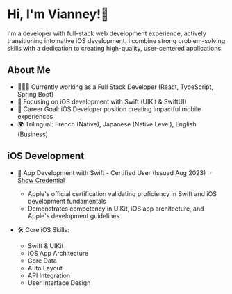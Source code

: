 # Hi, I'm Vianney!👋

I'm a developer with full-stack web development experience, actively transitioning into native iOS development. I combine strong problem-solving skills with a dedication to creating high-quality, user-centered applications.

## About Me
- 👨🏻‍💻 Currently working as a Full Stack Developer (React, TypeScript, Spring Boot)
- 🌱 Focusing on iOS development with Swift (UIKit & SwiftUI)
- 🎯 Career Goal: iOS Developer position creating impactful mobile experiences
- 🌍 Trilingual: French (Native), Japanese (Native Level), English (Business)

## iOS Development
- 📱 App Development with Swift - Certified User (Issued Aug 2023) ☞[Show Credential](https://www.credly.com/badges/e5f1bef0-49c2-49a0-a7bf-462fe07c051c)
  - Apple's official certification validating proficiency in Swift and iOS development fundamentals
  - Demonstrates competency in UIKit, iOS app architecture, and Apple's development guidelines

- 🛠 Core iOS Skills:
  - Swift & UIKit
  - iOS App Architecture
  - Core Data
  - Auto Layout
  - API Integration
  - User Interface Design
